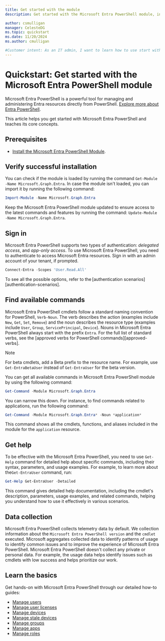 ```yaml
---
title: Get started with the module
description: Get started with the Microsoft Entra PowerShell module, including installation, core concepts, commands, and how to get help.

author: csmulligan
manager: CelesteDG
ms.topic: quickstart
ms.date: 11/20/2024
ms.author: cmulligan

#Customer intent: As an IT admin, I want to learn how to use start with the Microsoft Entra PowerShell module, including installation, core concepts, commands, and how to get help.
---
```


# Quickstart: Get started with the Microsoft Entra PowerShell module

Microsoft Entra PowerShell is a powerful tool for managing and administering Entra resources directly from PowerShell. [Explore more about Entra PowerShell](overview.md).

This article helps you get started with Microsoft Entra PowerShell and teaches its core concepts.

## Prerequisites

- [Install the Microsoft Entra PowerShell Module](installation.md).

## Verify successful installation

You can check if the module is loaded by running the command `Get-Module -Name Microsoft.Graph.Entra`. In case the module isn't loaded, you can import it by running the following command:

```powershell
Import-Module -Name Microsoft.Graph.Entra
```

Keep the Microsoft Entra PowerShell module updated to ensure access to the latest commands and features by running the command: `Update-Module -Name Microsoft.Graph.Entra`.

## Sign in

Microsoft Entra PowerShell supports two types of authentication: _delegated access_, and _app-only access_. To use Microsoft Entra PowerShell, you need to authenticate to access Microsoft Entra resources. Sign in with an admin account of your tenant, if prompted.

```powershell
Connect-Entra -Scopes 'User.Read.All'
```

To see all the possible options, refer to the [authentication scenarios][authentication-scenarios].

## Find available commands

Microsoft Entra PowerShell cmdlets follow a standard naming convention for PowerShell, `Verb-Noun`. The verb describes the action (examples include `New`, `Get`, `Set`, `Remove`) and the noun describes the resource type (examples include `User`, `Group`, `ServicePrincipal`, `Device`). Nouns in Microsoft Entra PowerShell always start with the prefix `Entra`. For the full list of standard verbs, see the  [approved verbs for PowerShell commands][approved-verbs].

> [!NOTE]
> For beta cmdlets, add a Beta prefix to the resource name. For example, use `Get-EntraBetaUser` instead of `Get-EntraUser` for the beta version.

You can get all available commands in Microsoft Entra PowerShell module by using the following command:

```powershell
Get-Command -Module Microsoft.Graph.Entra
```

You can narrow this down. For instance, to find commands related to applications, run the following command:

```powershell
Get-Command -Module Microsoft.Graph.Entra* -Noun *application*
```

This command shows all the cmdlets, functions, and aliases included in the module for the `application` resource.

## Get help

To be effective with the Microsoft Entra PowerShell, you need to use `Get-Help` command for detailed help about specific commands, including their syntax, parameters, and usage examples.
For example, to learn more about the`Get-EntraUser` command, run:

```powershell
Get-Help Get-EntraUser -Detailed
```

This command gives detailed help documentation, including the cmdlet's description, parameters, usage examples, and related commands, helping you understand how to use it effectively in various scenarios.

## Data collection

Microsoft Entra PowerShell collects telemetry data by default. We collection information about the `Microsoft Entra PowerShell version` and the `cmdlet` executed. Microsoft aggregates collected data to identify patterns of usage to identify common issues and to improve the experience of Microsoft Entra PowerShell.
Microsoft Entra PowerShell doesn't collect any private or personal data. For example, the usage data helps identify issues such as cmdlets with low success and helps prioritize our work.

## Learn the basics

Get hands-on with Microsoft Entra PowerShell through our detailed how-to guides:

- [Manage users](manage-user.md)
- [Manage user licenses](how-to-manage-user-licenses.md)
- [Manage devices](manage-devices.md)
- [Manage stale devices](manage-stale-devices.md)
- [Manage groups](manage-groups.md)
- [Manage apps](manage-apps.md)
- [Manage roles](manage-roles.md)
